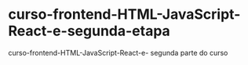 # curso-frontend-HTML-JavaScript-React-e-segunda-etapa
curso-frontend-HTML-JavaScript-React-e-  segunda parte do curso 
